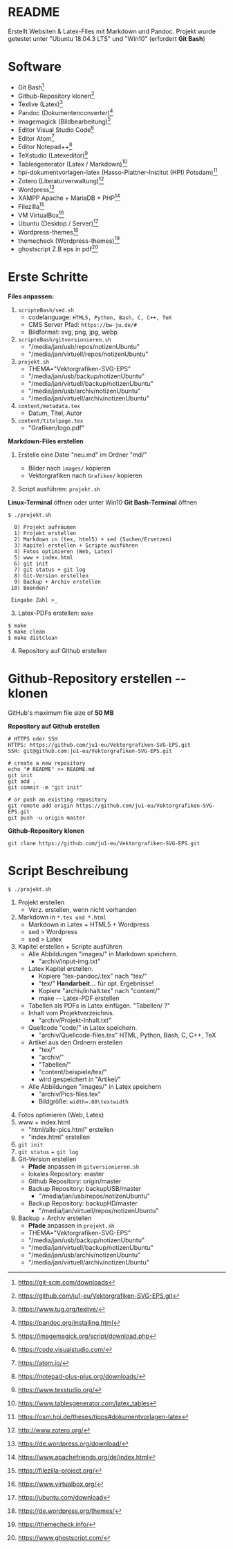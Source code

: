 # README
<!--ju 11-Aug-20 -->
Erstellt Websiten & Latex-Files mit Markdown und Pandoc.
Projekt wurde getestet unter "Ubuntu 18.04.3 LTS" und "Win10" 
(erfordert **Git Bash**)    
    
# Software

- Git Bash[^1]
- Github-Repository klonen[^2]
- Texlive (Latex)[^3]
- Pandoc (Dokumentenconverter)[^4]
- Imagemagick (Bildbearbeitung)[^5]
- Editor Visual Studio Code[^6]
- Editor Atom[^7]
- Editor Notepad++[^8]
- TeXstudio (Latexeditor)[^9]
- Tablesgenerator (Latex / Markdown)[^10] 
- hpi-dokumentvorlagen-latex (Hasso-Plattner-Institut (HPI) Potsdam)[^11] 
- Zotero (Literaturverwaltung)[^12]
- Wordpress[^13]
- XAMPP Apache + MariaDB + PHP[^14]
- Filezilla[^15]
- VM VirtualBox[^16]
- Ubuntu (Desktop / Server)[^17]
- Wordpress-themes[^18]
- themecheck (Wordpress-themes)[^19]
- ghostscript Z.B eps in pdf[^20]

[^1]: <https://git-scm.com/downloads>
[^2]: <https://github.com/ju1-eu/Vektorgrafiken-SVG-EPS.git>
[^3]: <https://www.tug.org/texlive/>
[^4]: <https://pandoc.org/installing.html>
[^5]: <https://imagemagick.org/script/download.php>
[^6]: <https://code.visualstudio.com/>
[^7]: <https://atom.io/>
[^8]: <https://notepad-plus-plus.org/downloads/>
[^9]: <https://www.texstudio.org/>
[^10]: <https://www.tablesgenerator.com/latex_tables>
[^11]: <https://osm.hpi.de/theses/tipps#dokumentvorlagen-latex>
[^12]: <http://www.zotero.org/>
[^13]: <https://de.wordpress.org/download/>
[^14]: <https://www.apachefriends.org/de/index.html>
[^15]: <https://filezilla-project.org/>
[^16]: <https://www.virtualbox.org/>
[^17]: <https://ubuntu.com/download>
[^18]: <https://de.wordpress.org/themes/>
[^19]: <https://themecheck.info/>
[^20]: <https://www.ghostscript.com/>

# Erste Schritte

**Files anpassen:**

1. `scripteBash/sed.sh`
	- codelanguage: `HTML5, Python, Bash, C, C++, TeX`
	- CMS Server Pfad: `https://bw-ju.de/#`
	- Bildformat: svg, png, jpg, webp
2. `scripteBash/gitversionieren.sh`
	- "/media/jan/usb/repos/notizenUbuntu"
	- "/media/jan/virtuell/repos/notizenUbuntu"
3. `projekt.sh`
	- THEMA="Vektorgrafiken-SVG-EPS"
	- "/media/jan/usb/backup/notizenUbuntu"
	- "/media/jan/virtuell/backup/notizenUbuntu"
	- "/media/jan/usb/archiv/notizenUbuntu"
	- "/media/jan/virtuell/archiv/notizenUbuntu"
4. `content/metadata.tex`
	- Datum, Titel, Autor
5. `content/titelpage.tex`
	- "Grafiken/logo.pdf"

**Markdown-Files erstellen**
	
1. Erstelle eine Datei "neu.md" im Ordner "md/"
	- Bilder nach `images/` kopieren
	- Vektorgrafiken  nach `Grafiken/` kopieren
	
2. Script ausführen: `projekt.sh`

**Linux-Terminal** öffnen oder unter Win10 **Git Bash-Terminal** öffnen

```
$ ./projekt.sh

  0) Projekt aufräumen
  1) Projekt erstellen
  2) Markdown in (tex, html5) + sed (Suchen/Ersetzen)
  3) Kapitel erstellen + Scripte ausführen
  4) Fotos optimieren (Web, Latex)
  5) www + index.html
  6) git init
  7) git status + git log
  8) Git-Version erstellen
  9) Backup + Archiv erstellen
 10) Beenden?

 Eingabe Zahl >_
```

3. Latex-PDFs erstellen: `make`

``` 
$ make
$ make clean
$ make distclean
```

4. Repository auf Github erstellen

# Github-Repository erstellen -- klonen

GitHub's maximum file size of **50 MB**

**Repository auf Github erstellen**

```
# HTTPS oder SSH
HTTPS: https://github.com/ju1-eu/Vektorgrafiken-SVG-EPS.git
SSH: git@github.com:ju1-eu/Vektorgrafiken-SVG-EPS.git

# create a new repository 
echo "# README" >> README.md
git init
git add .
git commit -m "git init"
                
# or push an existing repository 
git remote add origin https://github.com/ju1-eu/Vektorgrafiken-SVG-EPS.git
git push -u origin master
```

**Github-Repository klonen**

```
git clone https://github.com/ju1-eu/Vektorgrafiken-SVG-EPS.git
```

# Script Beschreibung

`$ ./projekt.sh`

1. Projekt erstellen
	- Verz. erstellen, wenn nicht vorhanden
2. Markdown in `*.tex und *.html`
	- Markdown in Latex + HTML5 + Wordpress
	- sed > Wordpress
	- sed > Latex
3. Kapitel erstellen + Scripte ausführen
	- Alle Abbildungen "images/" in Markdown speichern.
		- "archiv/input-img.txt"
	- Latex Kapitel erstellen.
		- Kopiere "tex-pandoc/.tex" nach "tex/"
		- "tex/" **Handarbeit...** für opt. Ergebnisse!
		- Kopiere "archiv/inhalt.tex" nach "content/"
		- make -- Latex-PDF erstellen
	- Tabellen als PDFs in Latex einfügen. "Tabellen/ ?"
	- Inhalt vom Projektverzeichnis.
	    - "archiv/Projekt-Inhalt.txt"
	- Quellcode "code/" in Latex speichern.
		- "archiv/Quellcode-files.tex"
	  HTML, Python, Bash, C, C++, TeX
	- Artikel aus den Ordnern erstellen
		- "tex/"
		- "archiv/"
		- "Tabellen/"
		- "content/beispiele/tex/"
		-  wird gespeichert in "Artikel/"
	- Alle Abbildungen "images/" in Latex speichern
		- "archiv/Pics-files.tex"
		- Bildgröße: `width=.80\textwidth`
4) Fotos optimieren (Web, Latex)
5) www + index.html
	- "html/alle-pics.html" erstellen
	- "index.html" erstellen
6) `git init`
7) `git status` + `git log`
8) Git-Version erstellen
	- **Pfade** anpassen in `gitversionieren.sh`
	- lokales Repository: master
	- Github Repository: origin/master
	- Backup Repository: backupUSB/master
		- "/media/jan/usb/repos/notizenUbuntu"
	- Backup Repository: backupHD/master
		- "/media/jan/virtuell/repos/notizenUbuntu"
9) Backup + Archiv erstellen
	- **Pfade** anpassen in `projekt.sh`
	- THEMA="Vektorgrafiken-SVG-EPS"
	- "/media/jan/usb/backup/notizenUbuntu"
	- "/media/jan/virtuell/backup/notizenUbuntu"
	- "/media/jan/usb/archiv/notizenUbuntu"
	- "/media/jan/virtuell/archiv/notizenUbuntu"